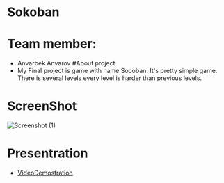 # Sokoban
# Team member:
* Anvarbek Anvarov
#About project
* My Final project is game with name Socoban. It's pretty simple game. There is several levels every level is harder than previous levels.
# ScreenShot
![Screenshot (1)](https://user-images.githubusercontent.com/57610735/104053867-3660be00-5216-11eb-93ce-ba9bc09db474.png)
# Presentration 
- [VideoDemostration](https://youtu.be/9YOMxNGLbbs)
